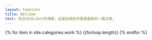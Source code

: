 ```yaml
---
layout: template
title: Welcome
text: 欢迎访问Liber的博客，这是前端技术里面最新的一篇文章。
---
```


{% for item in site.categories.work %}
  {{forloop.length}}
{% endfor %}


